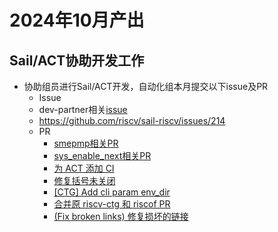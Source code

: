 # 2024年10月产出
## Sail/ACT协助开发工作
- 协助组员进行Sail/ACT开发，自动化组本月提交以下issue及PR
  -  Issue
    - dev-partner相关[issue](https://github.com/riscv-admin/dev-partners/issues/12)
    - https://github.com/riscv/sail-riscv/issues/214
  - PR
    - [smepmp相关PR](https://github.com/riscv/sail-riscv/pull/601)
    - [sys_enable_next相关PR](https://github.com/riscv/sail-riscv/pull/606)
    - [为 ACT 添加 CI](https://github.com/riscv-non-isa/riscv-arch-test/pull/538)
    - [修复括号未关闭](https://github.com/riscv-non-isa/riscv-arch-test/pull/528)
    - [[CTG] Add cli param env_dir](https://github.com/riscv-non-isa/riscv-arch-test/pull/539)
    - [合并原 riscv-ctg 和 riscof PR](https://github.com/riscv-non-isa/riscv-arch-test/pull/494)
    - [(Fix broken links) 修复损坏的链接](https://github.com/riscv-software-src/riscv-unified-db/pull/204)

